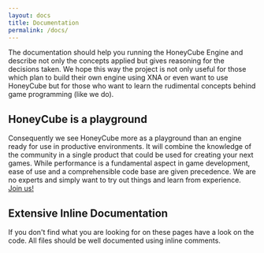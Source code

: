 ```yaml
---
layout: docs
title: Documentation
permalink: /docs/
---
```

The documentation should help you running the HoneyCube Engine and describe not only the concepts applied but gives reasoning for the decisions taken. We hope this way the project is not only useful for those which plan to build their own engine using XNA or even want to use HoneyCube but for those who want to learn the rudimental concepts behind game programming (like we do).

## HoneyCube is a playground

Consequently we see HoneyCube more as a playground than an engine ready for use in productive environments. It will combine the knowledge of the community in a single product that could be used for creating your next games. While performance is a fundamental aspect in game development, ease of use and a comprehensible code base are given precedence. We are no experts and simply want to try out things and learn from experience. [Join us!][contributors]

## Extensive Inline Documentation

If you don't find what you are looking for on these pages have a look on the code. All files should be well documented using inline comments.

[contributors]: https://github.com/dweidner/honeycube/graphs/contributors